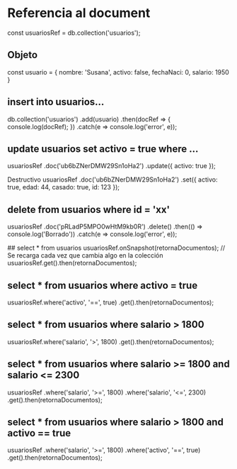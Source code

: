 # Referencia al document
const usuariosRef = db.collection('usuarios');

## Objeto
const usuario = {
    nombre: 'Susana',
    activo: false,
    fechaNaci: 0,
    salario: 1950
} 


## insert into usuarios...
db.collection('usuarios')
    .add(usuario)
    .then(docRef => {
        console.log(docRef);
    })
    .catch(e => console.log('error', e));

## update usuarios set activo = true where ...
usuariosRef
    .doc('ub6bZNerDMW29Sn1oHa2')
    .update({
        activo: true
    });

Destructivo
usuariosRef
    .doc('ub6bZNerDMW29Sn1oHa2')
    .set({
        activo: true,
        edad: 44,
        casado: true,
        id: 123
    });

## delete from usuarios where id = 'xx'
usuariosRef
    .doc('pRLadP5MPO0wHtM9kb0R')
    .delete()
    .then(() => console.log('Borrado'))
    .catch(e => console.log('error', e));

## select * from usuarios
usuariosRef.onSnapshot(retornaDocumentos); // Se recarga cada vez que cambia algo en la colección
usuariosRef.get().then(retornaDocumentos);

## select * from usuarios where activo = true
usuariosRef.where('activo', '==', true)
    .get().then(retornaDocumentos);

## select * from usuarios where salario > 1800
usuariosRef.where('salario', '>', 1800)
    .get().then(retornaDocumentos);


## select * from usuarios where salario >= 1800 and salario <= 2300
usuariosRef
    .where('salario', '>=', 1800)
    .where('salario', '<=', 2300)
    .get().then(retornaDocumentos);

## select * from usuarios where salario > 1800 and activo == true
usuariosRef
    .where('salario', '>=', 1800)
    .where('activo', '==', true)
    .get().then(retornaDocumentos);